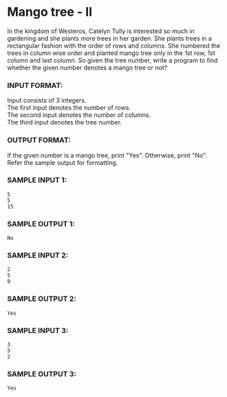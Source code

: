 # Mango tree - II

In the kingdom of Westeros, Catelyn Tully is interested so much in 
gardening and she plants more trees in her garden. She plants trees in a 
rectangular fashion with the order of rows and columns. She numbered the 
trees in column wise order and planted mango tree only in the 1st row, 
1st column and last column. So given the tree number, write a program to 
find whether the given number denotes a mango tree or not?

### INPUT FORMAT:

Input consists of 3 integers. <br>
The first input denotes the number of rows. <br>
The second input denotes the number of columns. <br>
The third input denotes the tree number.

### OUTPUT FORMAT:

If the given number is a mango tree, print "Yes". Otherwise, print "No". <br>
Refer the sample output for formatting.

### SAMPLE INPUT 1:

```
5
5
15
```

### SAMPLE OUTPUT 1:

```
No
```

### SAMPLE INPUT 2:

```
2
5
9
```

### SAMPLE OUTPUT 2:

```
Yes
```

### SAMPLE INPUT 3:

```
3
5
2
```

### SAMPLE OUTPUT 3:

```
Yes
```
